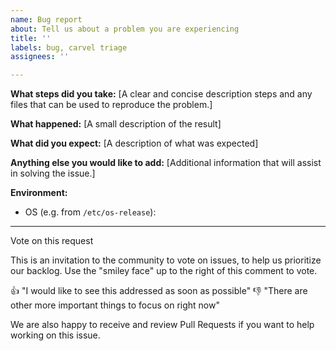 ```yaml
---
name: Bug report
about: Tell us about a problem you are experiencing
title: ''
labels: bug, carvel triage
assignees: ''

---
```


**What steps did you take:**
[A clear and concise description steps and any files that can be used to reproduce the problem.]

**What happened:**
[A small description of the result]

**What did you expect:**
[A description of what was expected]


**Anything else you would like to add:**
[Additional information that will assist in solving the issue.]


**Environment:**

- OS (e.g. from `/etc/os-release`):

---
Vote on this request

This is an invitation to the community to vote on issues, to help us prioritize our backlog. Use the "smiley face" up to the right of this comment to vote.

👍 "I would like to see this addressed as soon as possible"
👎 "There are other more important things to focus on right now"

We are also happy to receive and review Pull Requests if you want to help working on this issue.
